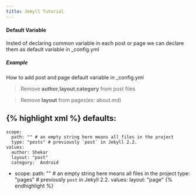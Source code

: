```yaml
---
title: Jekyll Tutorial
---
```


#### Default Variable

Insted of declaring common variable in each post or page we can declare them as default variable in _config.yml

##### Example
How to add post and page default variable in _config.yml

> Remove **author**,**layout**,**category** from post files

>Remove **layout** from pages(ex: about.md)

{% highlight xml %}
defaults:
  -
    scope:
      path: "" # an empty string here means all files in the project
      type: "posts" # previously `post` in Jekyll 2.2.
    values:
      author: Shekar
      layout: "post"
      category:  Android
  -
    scope:
      path: "" # an empty string here means all files in the project
      type: "pages" # previously `post` in Jekyll 2.2.
    values:
      layout: "page"
{% endhighlight %}   
